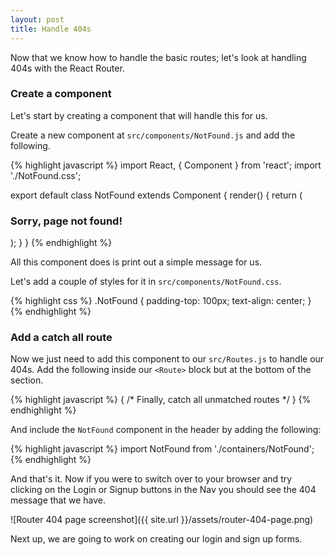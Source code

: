 ```yaml
---
layout: post
title: Handle 404s
---
```


Now that we know how to handle the basic routes; let's look at handling 404s with the React Router.

### Create a component

Let's start by creating a component that will handle this for us.

Create a new component at `src/components/NotFound.js` and add the following.

{% highlight javascript %}
import React, { Component } from 'react';
import './NotFound.css';

export default class NotFound extends Component {
  render() {
    return (
      <div className="NotFound">
        <h3>Sorry, page not found!</h3>
      </div>
    );
  }
}
{% endhighlight %}

All this component does is print out a simple message for us.

Let's add a couple of styles for it in `src/components/NotFound.css`.

{% highlight css %}
.NotFound {
  padding-top: 100px;
  text-align: center;
}
{% endhighlight %}

### Add a catch all route

Now we just need to add this component to our `src/Routes.js` to handle our 404s. Add the following inside our `<Route>` block but at the bottom of the section.

{% highlight javascript %}
{ /* Finally, catch all unmatched routes */ }
<Route path="*" component={NotFound} />
{% endhighlight %}

And include the `NotFound` component in the header by adding the following:

{% highlight javascript %}
import NotFound from './containers/NotFound';
{% endhighlight %}

And that's it. Now if you were to switch over to your browser and try clicking on the Login or Signup buttons in the Nav you should see the 404 message that we have.

![Router 404 page screenshot]({{ site.url }}/assets/router-404-page.png)

Next up, we are going to work on creating our login and sign up forms.

